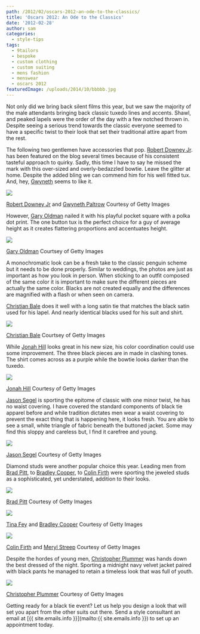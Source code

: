 ```yaml
---
path: /2012/02/oscars-2012-an-ode-to-the-classics/
title: 'Oscars 2012: An Ode to the Classics'
date: '2012-02-28'
author: sam
categories:
  - style-tips
tags:
  - 9tailors
  - bespoke
  - custom clothing
  - custom suiting
  - mens fashion
  - menswear
  - oscars 2012
featuredImage: /uploads/2014/10/bbbbb.jpg
---
```

Not only did we bring back silent films this year, but we saw the majority of the male attendants bringing back classic tuxedo lines and accents. Shawl, and peaked lapels were the order of the day with a few notched thrown in. Despite seeing a serious trend towards the classic everyone seemed to have a specific twist to their look that set their traditional attire apart from the rest.

The following two gentlemen have accessories that pop. [Robert Downey Jr](http://en.wikipedia.org/wiki/Robert_Downey,_Jr.). has been featured on the blog several times because of his consistent tasteful approach to quirky. Sadly, this time I have to say he missed the mark with this over-sized and overly-bedazzled bowtie. Leave the glitter at home. Despite the added bling we can commend him for his well fitted tux. And, hey, [Gwyneth](http://en.wikipedia.org/wiki/Gwyneth_Paltrow) seems to like it.

[![](http://3.bp.blogspot.com/-Y4q5_F1bSug/T0wI1blmbWI/AAAAAAAABLA/RJmKQwlwGWk/s320/RobertDowneyJr.jpg)](http://3.bp.blogspot.com/-Y4q5_F1bSug/T0wI1blmbWI/AAAAAAAABLA/RJmKQwlwGWk/s1600/RobertDowneyJr.jpg)

[Robert Downey Jr](http://www.imdb.com/name/nm0000375/) and [Gwyneth Paltrow](http://www.imdb.com/name/nm0000569/) Courtesy of Getty Images

However, [Gary Oldman](http://en.wikipedia.org/wiki/Gary_Oldman) nailed it with his playful pocket square with a polka dot print. The one button tux is the perfect choice for a guy of average height as it creates flattering proportions and accentuates height.

[![](http://2.bp.blogspot.com/-HeWgYnCbU4A/T0wJXIZwXPI/AAAAAAAABLI/oD5mvkeCLHo/s320/GaryOldman.jpg)](http://2.bp.blogspot.com/-HeWgYnCbU4A/T0wJXIZwXPI/AAAAAAAABLI/oD5mvkeCLHo/s1600/GaryOldman.jpg)

[Gary Oldman](http://www.imdb.com/name/nm0000198/) Courtsey of Getty Images

A monochromatic look can be a fresh take to the classic penguin scheme but it needs to be done properly. Similar to weddings, the photos are just as important as how you look in person. When sticking to an outfit composed of the same color it is important to make sure the different pieces are actually the same color. Blacks are not created equally and the differences are magnified with a flash or when seen on camera.

[Christian Bale](http://en.wikipedia.org/wiki/Christian_Bale) does it well with a long satin tie that matches the black satin used for his lapel. And nearly identical blacks used for his suit and shirt.

[![](http://4.bp.blogspot.com/-cgw_lH37DCY/T0wK8iZS45I/AAAAAAAABLQ/6LvknFEX2PI/s320/ChristianBale.jpg)](http://4.bp.blogspot.com/-cgw_lH37DCY/T0wK8iZS45I/AAAAAAAABLQ/6LvknFEX2PI/s1600/ChristianBale.jpg)

[Christian Bale](http://www.imdb.com/name/nm0000288/) Courtsey of Getty Images

While [Jonah Hill](http://en.wikipedia.org/wiki/Jonah_Hill) looks great in his new size, his color coordination could use some improvement. The three black pieces are in made in clashing tones. The shirt comes across as a purple while the bowtie looks darker than the tuxedo.

[![](http://4.bp.blogspot.com/-IsY-NJiQITc/T0wK9a53LYI/AAAAAAAABLY/AhIaF7Dh__Q/s320/JonahHill.jpg)](http://4.bp.blogspot.com/-IsY-NJiQITc/T0wK9a53LYI/AAAAAAAABLY/AhIaF7Dh__Q/s1600/JonahHill.jpg)

[Jonah Hill](http://www.imdb.com/name/nm1706767/) Courtesy of Getty Images

[Jason Segel](http://en.wikipedia.org/wiki/Jason_segel) is sporting the epitome of classic with one minor twist, he has no waist covering. I have covered the standard components of black tie apparel before and while tradition dictates men wear a waist covering to prevent the exact thing that is happening here, it looks fresh. You are able to see a small, white triangle of fabric beneath the buttoned jacket. Some may find this sloppy and careless but, I find it carefree and young.

[![](http://4.bp.blogspot.com/-hjG9yZXuf34/T0z7gjmywUI/AAAAAAAABL4/PsIhGxA2IPo/s320/JasonSegel.jpg)](http://4.bp.blogspot.com/-hjG9yZXuf34/T0z7gjmywUI/AAAAAAAABL4/PsIhGxA2IPo/s1600/JasonSegel.jpg)

[Jason Segel](http://www.imdb.com/name/nm0781981/) Courtesy of Getty Images

Diamond studs were another popular choice this year. Leading men from [Brad Pitt](http://en.wikipedia.org/wiki/Brad_Pitt), to [Bradley Cooper](http://en.wikipedia.org/wiki/Bradley_Cooper), to [Colin Firth](http://en.wikipedia.org/wiki/Colin_Firth) were sporting the jeweled studs as a sophisticated, yet understated, addition to their looks.

[![](http://1.bp.blogspot.com/-mNGIhuk9PV4/T0z8DEOqiUI/AAAAAAAABMQ/_CHab33f82k/s320/BradPitt.jpg)](http://1.bp.blogspot.com/-mNGIhuk9PV4/T0z8DEOqiUI/AAAAAAAABMQ/_CHab33f82k/s1600/BradPitt.jpg)

[Brad Pitt](http://www.imdb.com/name/nm0000093/) Courtesy of Getty Images

[![](http://1.bp.blogspot.com/-dvxf6mvES8I/T0z8DqtmofI/AAAAAAAABMY/VGB8KC0coT4/s320/BradleyCooper.jpg)](http://1.bp.blogspot.com/-dvxf6mvES8I/T0z8DqtmofI/AAAAAAAABMY/VGB8KC0coT4/s1600/BradleyCooper.jpg)

[Tina Fey](http://www.imdb.com/name/nm0275486/) and [Bradley Cooper](http://www.imdb.com/name/nm0177896/) Courtesy of Getty Images

[![](http://1.bp.blogspot.com/-d9ek66u20BA/T0z7eAzm3EI/AAAAAAAABLg/Ck5mTxNWLAc/s320/ColinFirth.jpg)](http://1.bp.blogspot.com/-d9ek66u20BA/T0z7eAzm3EI/AAAAAAAABLg/Ck5mTxNWLAc/s1600/ColinFirth.jpg)

[Colin Firth](http://www.imdb.com/name/nm0000147/) and [Meryl Streep](http://www.imdb.com/name/nm0000658/) Courtesy of Getty Images

Despite the hordes of young men, [Christopher Plummer](http://en.wikipedia.org/wiki/Christopher_Plummer) was hands down the best dressed of the night. Sporting a midnight navy velvet jacket paired with black pants he managed to retain a timeless look that was full of youth.

![](http://0.tqn.com/d/longevity/1/0/V/3/-/-/Getty-Christopher-Plummer.jpg)

[Christopher Plummer](http://www.imdb.com/name/nm0001626/) Courtesy of Getty Images

Getting ready for a black tie event? Let us help you design a look that will set you apart from the other suits out there. Send a style consultant an email at [{{ site.emails.info }}](mailto:{{ site.emails.info }}) to set up an appointment today.